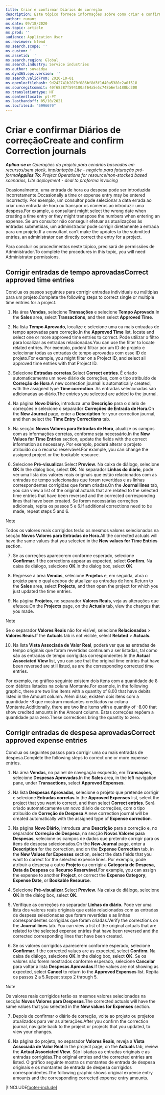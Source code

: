 ```yaml
---
title: Criar e confirmar Diários de correção
description: Este tópico fornece informações sobre como criar e confirmar um diário de correção.
author: rumant
ms.date: 09/18/2020
ms.topic: article
ms.prod: ''
audience: Application User
ms.reviewer: kfend
ms.search.scope: ''
ms.custom: ''
ms.assetid: ''
ms.search.region: Global
ms.search.industry: Service industries
ms.author: suvaidya
ms.dyn365.ops.version: ''
ms.search.validFrom: 2020-10-01
ms.openlocfilehash: 9d242741b2070f086bf8d3f1d40a5380c2a0f518
ms.sourcegitcommit: 40f68387f594180af64a5e5c748b6efa188bd300
ms.translationtype: HT
ms.contentlocale: pt-PT
ms.lasthandoff: 05/10/2021
ms.locfileid: "5996670"
---
```

# <a name="create-and-confirm-correction-journals"></a><span data-ttu-id="40e6e-103">Criar e confirmar Diários de correção</span><span class="sxs-lookup"><span data-stu-id="40e6e-103">Create and confirm Correction journals</span></span>

<span data-ttu-id="40e6e-104">_**Aplica-se a:** Operações do projeto para cenários baseados em recursos/sem stock, implantação Lite - negócio para faturação pró-forma_</span><span class="sxs-lookup"><span data-stu-id="40e6e-104">_**Applies To:** Project Operations for resource/non-stocked based scenarios, Lite deployment - deal to proforma invoicing_</span></span>

<span data-ttu-id="40e6e-105">Ocasionalmente, uma entrada de hora ou despesa pode ser introduzida incorretamente.</span><span class="sxs-lookup"><span data-stu-id="40e6e-105">Occasionally a time or expense entry may be entered incorrectly.</span></span> <span data-ttu-id="40e6e-106">Por exemplo, um consultor pode selecionar a data errada ao criar uma entrada de hora ou transpor os números ao introduzir uma despesa.</span><span class="sxs-lookup"><span data-stu-id="40e6e-106">For example, a consultant might select the wrong date when creating a time entry or they might transpose the numbers when entering an expense.</span></span> <span data-ttu-id="40e6e-107">Se um consultor não conseguir efetuar as atualizações às entradas submetidas, um administrador pode corrigir diretamente a entrada para um projeto.</span><span class="sxs-lookup"><span data-stu-id="40e6e-107">If a consultant can’t make the updates to the submitted entries, an administrator can directly correct the entry for a project.</span></span>

<span data-ttu-id="40e6e-108">Para concluir os procedimentos neste tópico, precisará de permissões de Administrador.</span><span class="sxs-lookup"><span data-stu-id="40e6e-108">To complete the procedures in this topic, you will need Administrator permissions.</span></span>

## <a name="correct-approved-time-entries"></a><span data-ttu-id="40e6e-109">Corrigir entradas de tempo aprovadas</span><span class="sxs-lookup"><span data-stu-id="40e6e-109">Correct approved time entries</span></span>     

<span data-ttu-id="40e6e-110">Conclua os passos seguintes para corrigir entradas individuais ou múltiplas para um projeto.</span><span class="sxs-lookup"><span data-stu-id="40e6e-110">Complete the following steps to correct single or multiple time entries for a project.</span></span>

1. <span data-ttu-id="40e6e-111">Na área **Vendas**, selecione **Transações** e selecione **Tempo Aprovado**.</span><span class="sxs-lookup"><span data-stu-id="40e6e-111">In the **Sales** area, select **Transactions**, and then select **Approved Time**.</span></span> 

2. <span data-ttu-id="40e6e-112">Na lista **Tempo Aprovado**, localize e selecione uma ou mais entradas de tempo aprovadas para correção.</span><span class="sxs-lookup"><span data-stu-id="40e6e-112">In the **Approved Time** list, locate and select one or more approved time entries to correct.</span></span> <span data-ttu-id="40e6e-113">Pode utilizar o filtro para localizar as entradas relacionadas.</span><span class="sxs-lookup"><span data-stu-id="40e6e-113">You can use the filter to locate related entries.</span></span> <span data-ttu-id="40e6e-114">Por exemplo, poderá filtrar por um ID de projeto e selecionar todas as entradas de tempo aprovadas com esse ID de projeto.</span><span class="sxs-lookup"><span data-stu-id="40e6e-114">For example, you might filter on a Project ID, and select all approved time entries with that Project ID.</span></span>

3. <span data-ttu-id="40e6e-115">Selecione **Entradas corretas**.</span><span class="sxs-lookup"><span data-stu-id="40e6e-115">Select **Correct entries**.</span></span> <span data-ttu-id="40e6e-116">É criado automaticamente um novo diário de correções, com o tipo atribuído de **Correção de Hora**.</span><span class="sxs-lookup"><span data-stu-id="40e6e-116">A new correction journal is automatically created, with the assigned type **Time correction**.</span></span> <span data-ttu-id="40e6e-117">As entradas selecionadas são adicionadas ao diário.</span><span class="sxs-lookup"><span data-stu-id="40e6e-117">The entries you selected are added to the journal.</span></span> 

4. <span data-ttu-id="40e6e-118">Na página **Novo Diário**, introduza uma **Descrição** para o diário de correções e selecione o separador **Correções de Entrada de Hora**.</span><span class="sxs-lookup"><span data-stu-id="40e6e-118">On the **New Journal** page, enter a **Description** for your correction journal, and then select the **Time Entry Corrections** tab.</span></span>  

5. <span data-ttu-id="40e6e-119">Na secção **Novos Valores para Entradas de Hora**, atualize os campos com as informações corretas, conforme seja necessário.</span><span class="sxs-lookup"><span data-stu-id="40e6e-119">In the **New Values for Time Entries** section, update the fields with the correct information as necessary.</span></span> <span data-ttu-id="40e6e-120">Por exemplo, poderá alterar o projeto atribuído ou o recurso reservável.</span><span class="sxs-lookup"><span data-stu-id="40e6e-120">For example, you can change the assigned project or the bookable resource.</span></span>

6. <span data-ttu-id="40e6e-121">Selecione **Pré-visualizar**.</span><span class="sxs-lookup"><span data-stu-id="40e6e-121">Select **Preview**.</span></span> <span data-ttu-id="40e6e-122">Na caixa de diálogo, selecione **OK**.</span><span class="sxs-lookup"><span data-stu-id="40e6e-122">In the dialog box, select **OK**.</span></span> <span data-ttu-id="40e6e-123">No separador **Linhas do diário**, pode ver uma lista dos valores reais originais que estão relacionados com as entradas de tempo selecionadas que foram revertidas e as linhas correspondentes corrigidas que foram criadas.</span><span class="sxs-lookup"><span data-stu-id="40e6e-123">On the **Journal lines** tab, you can view a list of the original actuals that are related to the selected time entries that have been reversed and the corrected corresponding lines that have been created.</span></span> <span data-ttu-id="40e6e-124">Se forem necessárias correções adicionais, repita os passos 5 e 6.</span><span class="sxs-lookup"><span data-stu-id="40e6e-124">If additional corrections need to be made, repeat steps 5 and 6.</span></span> 

> [!NOTE]
> <span data-ttu-id="40e6e-125">Todos os valores reais corrigidos terão os mesmos valores selecionados na secção **Novos Valores para Entradas de Hora**.</span><span class="sxs-lookup"><span data-stu-id="40e6e-125">All the corrected actuals will have the same values that you selected in the **New values for Time Entries** section.</span></span>

7. <span data-ttu-id="40e6e-126">Se as correções aparecerem conforme esperado, selecione **Confirmar**.</span><span class="sxs-lookup"><span data-stu-id="40e6e-126">If the corrections appear as expected, select **Confirm**.</span></span> <span data-ttu-id="40e6e-127">Na caixa de diálogo, selecione **OK**.</span><span class="sxs-lookup"><span data-stu-id="40e6e-127">In the dialog box, select **OK**.</span></span>

8. <span data-ttu-id="40e6e-128">Regresse à área **Vendas**, selecione **Projetos** e, em seguida, abra o projeto para o qual acabou de atualizar as entradas de hora.</span><span class="sxs-lookup"><span data-stu-id="40e6e-128">Return to the **Sales** area, select **Projects**, and then open the project for which you just updated the time entries.</span></span> 

9. <span data-ttu-id="40e6e-129">Na página **Projetos**, no separador **Valores Reais**, veja as alterações que efetuou.</span><span class="sxs-lookup"><span data-stu-id="40e6e-129">On the **Projects** page, on the **Actuals** tab, view the changes that you made.</span></span> 

> [!NOTE]
> <span data-ttu-id="40e6e-130">Se o separador **Valores Reais** não for visível, selecione **Relacionados** > **Valores Reais**.</span><span class="sxs-lookup"><span data-stu-id="40e6e-130">If the **Actuals** tab is not visible, select **Related** > **Actuals**.</span></span>  

10. <span data-ttu-id="40e6e-131">Na lista **Vista Associada de Valor Real**, poderá ver que as entradas de tempo originais que foram revertidas continuam a ser listadas, tal como são as entradas de tempo corrigidas correspondentes.</span><span class="sxs-lookup"><span data-stu-id="40e6e-131">In the **Actual Associated View** list, you can see that the original time entries that have been reversed are still listed, as are the corresponding corrected time entries.</span></span> 

<span data-ttu-id="40e6e-132">Por exemplo, no gráfico seguinte existem dois itens com a quantidade de 8 com débitos listados na coluna Montante.</span><span class="sxs-lookup"><span data-stu-id="40e6e-132">For example, in the following graphic, there are two line items with a quantity of 8.00 that have debits listed in the Amount column.</span></span> <span data-ttu-id="40e6e-133">Além disso, existem dois itens com a quantidade -8 que mostram montantes creditados na coluna Montante.</span><span class="sxs-lookup"><span data-stu-id="40e6e-133">Additionally, there are two line items with a quantity of -8.00 that show credited amounts in the Amount column.</span></span> <span data-ttu-id="40e6e-134">Estas correções repõem a quantidade para zero.</span><span class="sxs-lookup"><span data-stu-id="40e6e-134">These corrections bring the quantity to zero.</span></span>

 
## <a name="correct-approved-expense-entries"></a><span data-ttu-id="40e6e-135">Corrigir entradas de despesa aprovadas</span><span class="sxs-lookup"><span data-stu-id="40e6e-135">Correct approved expense entries</span></span>

<span data-ttu-id="40e6e-136">Conclua os seguintes passos para corrigir uma ou mais entradas de despesa.</span><span class="sxs-lookup"><span data-stu-id="40e6e-136">Complete the following steps to correct one or more expense entries.</span></span> 

1. <span data-ttu-id="40e6e-137">Na área **Vendas**, no painel de navegação esquerdo, em **Transações**, selecione **Despesas Aprovadas**.</span><span class="sxs-lookup"><span data-stu-id="40e6e-137">In the **Sales** area, in the left navigation pane, under **Transactions**, select **Approved Expenses**.</span></span>

2. <span data-ttu-id="40e6e-138">Na lista **Despesas Aprovadas**, selecione o projeto que pretende corrigir e selecione **Entradas corretas**.</span><span class="sxs-lookup"><span data-stu-id="40e6e-138">In the **Approved Expenses** list, select the project that you want to correct, and then select **Correct entries**.</span></span> <span data-ttu-id="40e6e-139">Será criado automaticamente um novo diário de correções, com o tipo atribuído de **Correção de Despesa**.</span><span class="sxs-lookup"><span data-stu-id="40e6e-139">A new correction journal will be created automatically with the assigned type of **Expense correction**.</span></span> 

3. <span data-ttu-id="40e6e-140">Na página **Novo Diário**, introduza uma **Descrição** para a correção e, no separador **Correção de Despesa**, na secção **Novos Valores para Despesas**, selecione os campos de dados que pretende corrigir para os itens de despesa selecionados.</span><span class="sxs-lookup"><span data-stu-id="40e6e-140">On the **New Journal** page, enter a **Description** for the correction, and on the **Expense Correction** tab, in the **New Values for Expenses** section, select the data fields that you want to correct for the selected expense lines.</span></span> <span data-ttu-id="40e6e-141">Por exemplo, pode atribuir a despesa a outro **Projeto** ou corrigir a **Categoria de Despesa**, **Data da Despesa** ou **Recurso Reservável**.</span><span class="sxs-lookup"><span data-stu-id="40e6e-141">For example, you can assign the expense to another **Project**, or correct the **Expense Category**, **Expense Date**, or **Bookable Resource**.</span></span>

4. <span data-ttu-id="40e6e-142">Selecione **Pré-visualizar**.</span><span class="sxs-lookup"><span data-stu-id="40e6e-142">Select **Preview**.</span></span> <span data-ttu-id="40e6e-143">Na caixa de diálogo, selecione **OK**.</span><span class="sxs-lookup"><span data-stu-id="40e6e-143">In the dialog box, select **OK**.</span></span> 

5. <span data-ttu-id="40e6e-144">Verifique as correções no separador **Linhas do diário**. Pode ver uma lista dos valores reais originais que estão relacionados com as entradas de despesa selecionadas que foram revertidas e as linhas correspondentes corrigidas que foram criadas.</span><span class="sxs-lookup"><span data-stu-id="40e6e-144">Verify the corrections on the **Journal lines** tab. You can view a list of the original actuals that are related to the selected expense entries that have been reversed and the corrected corresponding lines that have been created.</span></span>

6. <span data-ttu-id="40e6e-145">Se os valores corrigidos aparecerem conforme esperado, selecione **Confirmar**.</span><span class="sxs-lookup"><span data-stu-id="40e6e-145">If the corrected values are as expected, select **Confirm**.</span></span> <span data-ttu-id="40e6e-146">Na caixa de diálogo, selecione **OK**.</span><span class="sxs-lookup"><span data-stu-id="40e6e-146">In the dialog box, select **OK.**</span></span> <span data-ttu-id="40e6e-147">Se os valores não forem mostrados conforme esperado, selecione **Cancelar** para voltar à lista **Despesas Aprovadas**.</span><span class="sxs-lookup"><span data-stu-id="40e6e-147">If the values are not showing as expected, select **Cancel** to return to the **Approved Expenses** list.</span></span> <span data-ttu-id="40e6e-148">Repita os passos 2 a 5.</span><span class="sxs-lookup"><span data-stu-id="40e6e-148">Repeat steps 2 through 5.</span></span> 

> [!NOTE]
> <span data-ttu-id="40e6e-149">Os valores reais corrigidos terão os mesmos valores selecionados na secção **Novos Valores para Despesas**.</span><span class="sxs-lookup"><span data-stu-id="40e6e-149">The corrected actuals will have the same values that you selected in the **New values for Expenses** section.</span></span>

7. <span data-ttu-id="40e6e-150">Depois de confirmar o diário de correção, volte ao projeto ou projetos atualizados para ver as alterações.</span><span class="sxs-lookup"><span data-stu-id="40e6e-150">After you confirm the correction journal, navigate back to the project or projects that you updated, to view your changes.</span></span>  

8. <span data-ttu-id="40e6e-151">Na página do projeto, no separador **Valores Reais**, reveja a **Vista Associada de Valor Real**.</span><span class="sxs-lookup"><span data-stu-id="40e6e-151">In the project page, on the **Actuals** tab, review the **Actual Associated View**.</span></span> <span data-ttu-id="40e6e-152">São listadas as entradas originais e as entradas corrigidas.</span><span class="sxs-lookup"><span data-stu-id="40e6e-152">The original entries and the corrected entries are listed.</span></span> <span data-ttu-id="40e6e-153">O gráfico seguinte mostra os montantes de entrada de despesa originais e os montantes de entrada de despesa corrigidos correspondentes.</span><span class="sxs-lookup"><span data-stu-id="40e6e-153">The following graphic shows original expense entry amounts and the corresponding corrected expense entry amounts.</span></span> 




[!INCLUDE[footer-include](../includes/footer-banner.md)]